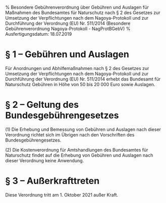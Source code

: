 % Besondere Gebührenverordnung über Gebühren und Auslagen für Maßnahmen des Bundesamtes für Naturschutz nach § 2 des Gesetzes zur Umsetzung der Verpflichtungen nach dem Nagoya-Protokoll und zur Durchführung der Verordnung (EU) Nr. 511/2014  (Besondere Gebührenverordnung Nagoya-Protokoll - NagProtBGebV)
% Ausfertigungsdatum: 18.07.2019
 
# § 1 – Gebühren und Auslagen

Für Anordnungen und Abhilfemaßnahmen nach § 2 des Gesetzes zur Umsetzung der Verpflichtungen nach dem Nagoya-Protokoll und zur Durchführung der Verordnung (EU) Nr. 511/2014 erhebt das Bundesamt für Naturschutz Gebühren in Höhe von 50 bis 20 000 Euro sowie Auslagen.

# § 2 – Geltung des Bundesgebührengesetzes

(1) Die Erhebung und Bemessung von Gebühren und Auslagen nach dieser Verordnung richtet sich im Übrigen nach den Vorschriften des Bundesgebührengesetzes.

(2) Die Kostenverordnung für Amtshandlungen des Bundesamtes für Naturschutz findet auf die Erhebung von Gebühren und Auslagen nach dieser Verordnung keine Anwendung.

# § 3 – Außerkrafttreten

Diese Verordnung tritt am 1. Oktober 2021 außer Kraft.
